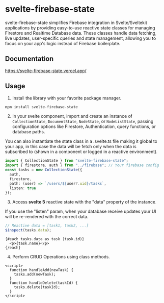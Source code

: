 # svelte-firebase-state

svelte-firebase-state simplifies Firebase integration in Svelte/Sveltekit applications by providing easy-to-use reactive state classes for managing Firestore and Realtime Database data. These classes handle data fetching, live updates, user-specific queries and state management, allowing you to focus on your app's logic instead of Firebase boilerplate.

## Documentation

https://svelte-firebase-state.vercel.app/

## Usage

1. Install the library with your favorite package manager.

```bash
npm install svelte-firebase-state
```

2. In your svelte component, import and create an instance of `CollectionState`, `DocumentState`, `NodeState`, or `NodeListState`, passing configuration options like Firestore, Authentication, query functions, or database paths.

You can also instantiate the state class in a .svelte.ts file making it global to your app, in this case the data will be fetch only when the data is subscribed to (shown in a component or logged in a reactive environment).

```typescript
import { CollectionState } from "svelte-firebase-state";
import { firestore, auth } from "../firebase"; // Your firebase config file
const tasks = new CollectionState({
  auth,
  firestore,
  path: (user) => `/users/${user?.uid}/tasks`,
  listen: true
});
```

3. Access **svelte 5** reactive state with the "data" property of the instance.

If you use the "listen" param, when your database receive updates your UI will be re-rendered with the correct data.

```typescript
// Reactive data = [task1, task2, ...]
$inspect(tasks.data);
```

```svelte
{#each tasks.data as task (task.id)}
  <p>{task.name}</p>
{/each}
```

4. Perform CRUD Operations using class methods.

```svelte
<script>
  function handleAdd(newTask) {
    tasks.add(newTask);
  }
  function handleDelete(taskId) {
    tasks.delete(taskId);
  }
</script>
```
